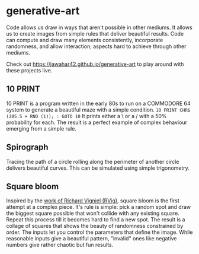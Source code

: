 # generative-art

Code allows us draw in ways that aren't possible in other mediums. It allows us to create images from simple rules that deliver beautiful results.
Code can compute and draw many elements consistently, incorporate randomness, and allow interaction; aspects hard to achieve through other mediums.

Check out https://jawahar42.github.io/generative-art to play around with these projects live.

## 10 PRINT
10 PRINT is a program written in the early 80s to run on a COMMODORE 64 system to generate a beautiful maze with a simple condition. ```10 PRINT CHR$ (205.5 + RND (1)); : GOTO 10```
It prints either a \ or a / with a 50% probability for each. The result is a perfect example of complex behaviour emerging from a simple rule.

## Spirograph
Tracing the path of a circle rolling along the perimeter of another circle delivers beautiful curves. This can be simulated using simple trigonometry.

## Square bloom
Inspired by the [work of Richard Vigniel (RVig)](https://rvig.art/), square bloom is the first attempt at a complex piece. It's rule is simple: pick a random spot and draw the biggest square possible that won't collide with any existing square. Repeat this process till it becomes hard to find a new spot.
The result is a collage of squares that shows the beauty of randomness constrained by order. The inputs let you control the parameters that define the image. While reasonable inputs give a beautiful pattern, "invalid" ones like negative numbers give rather chaotic but fun results.
